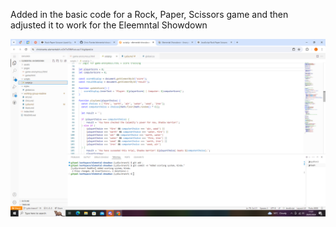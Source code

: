 Added in the basic code for a Rock, Paper, Scissors game and then adjusted it to work for the Eleemntal Showdown

![alt text](image.png)